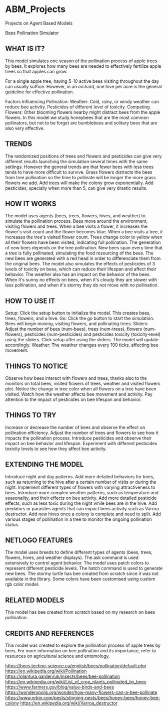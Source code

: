 # ABM_Projects
Projects on Agent Based Models

Bees Pollination Simulator
## WHAT IS IT?

This model simulates one season of the pollination process of apple trees by bees. It explores how many bees are needed to effectively fertilize apple trees so that apples can grow. 


For a single apple tree, having 5-10 active bees visiting throughout the day can usually suffice. However, in an orchard, one hive per acre is the general guideline for effective pollination.


Factors Influencing Pollination:
Weather: Cold, rainy, or windy weather can reduce bee activity.
Pesticides of different level of toxicity.
Competing Flowers: Other blooming flowers nearby might distract bees from the apple flowers.
In this model we study honeybees that are the most common pollinators, but not to be forget are bumblebees and solitary bees that are also very effective.


## TRENDS
The randomized positions of trees and flowers and pesticides can give very different results launching the simulation several times with the same settings.
However the general trends are that fewer bees with less trees tends to have more difficult to survive.
Grass flowers distracts the bees from tree pollination so the time to pollinate will be longer the more grass flowers we add.
Add trees will make the colony grow exponentially.
Add pesticides, specially when more than 5, can give very drastic results.


## HOW IT WORKS

The model uses agents (bees, trees, flowers, hives, and weather) to simulate the pollination process. 
Bees move around the environment, visiting flowers and trees. 
When a bee visits a flower, it increases the flower's visit count and the flower becomes blue.
When a bee visits a tree, it increases the tree's visited flower count. Trees change color to yellow when all their flowers have been visited, indicating full pollination.
The generation of new bees depends on the tree pollination. 
New bees span every time that a tree is fully pollinated, simulating the food resourcing of the bees. The new bees are generated with a red head in order to differenciate them from the original bees.
The model also simulates the effects of pesticides of 3 levels of toxicity on bees, which can reduce their lifespan and affect their behavior.
The weather also has an impact on the behavior of the bees. When it's sunny no effects on bees, when it's cloudy they are slower with less pollination, and when it's stormy they do not move with no pollination.


## HOW TO USE IT

Setup: Click the setup button to initialize the model. This creates bees, trees, flowers, and a hive.
Go: Click the go button to start the simulation. Bees will begin moving, visiting flowers, and pollinating trees.
Sliders: Adjust the number of bees (num-bees), trees (num-trees), flowers (num-flowers), pesticides (num-pesticides) and pesticides toxicity (toxicity-level) using the sliders. Click setup after using the sliders. The model will update accordingly.
Weather: The weather changes every 100 ticks, affecting bee movement.


## THINGS TO NOTICE

Observe how bees interact with flowers and trees, thanks also to the monitors on total bees, visited flowers of trees, weather and visited flowers plot.
Notice the change in tree color when all flowers on a tree have been visited.
Watch how the weather affects bee movement and activity.
Pay attention to the impact of pesticides on bee lifespan and behavior.



## THINGS TO TRY

Increase or decrease the number of bees and observe the effect on pollination efficiency.
Adjust the number of trees and flowers to see how it impacts the pollination process.
Introduce pesticides and observe their impact on bee behavior and lifespan.
Experiment with different pesticides toxicity levels to see how they affect bee activity.


## EXTENDING THE MODEL

Introduce night and day patterns.
Add more detailed behaviors for bees, such as returning to the hive after a certain number of visits or during the night.
Implement different types of flowers with varying attractiveness to bees.
Introduce more complex weather patterns, such as temperature and seasonality, and their effects on bee activity.
Add more detailed pesticide effects, such as less toxic during the night while bees are in the hive.
Add predators or parasites agents that can impact bees activity such as Varroa destructor.
Add new hives once a colony is complete and need to split.
Add various stages of pollination in a tree to monitor the ongoing pollination status.


## NETLOGO FEATURES

The model uses breeds to define different types of agents (bees, trees, flowers, hives, and weather displays).
The ask command is used extensively to control agent behavior.
The model uses patch colors to represent different pesticide levels.
The hatch command is used to generate new bees.
The stormy turtle has bee created from scratch since it was not available in the library.
Some colors have been customised using custom rgb color model.


## RELATED MODELS

This model has bee created from scratch based on my research on bees pollination.


## CREDITS AND REFERENCES

This model was created to explore the pollination process of apple trees by bees. For more information on bee pollination and its importance, refer to resources on agricultural science and entomology.

https://bees.techno-science.ca/english/bees/pollination/default.php
https://en.wikipedia.org/wiki/Pollination
https://plantura.garden/uk/insects/bees/bee-pollination
https://en.wikipedia.org/wiki/List_of_crop_plants_pollinated_by_bees
https://www.farmers.gov/blog/value-birds-and-bees
https://wonderopolis.org/wonder/how-many-flowers-can-a-bee-pollinate
https://www.orkin.com/pests/stinging-pests/bees/honey-bees/honey-bee-colony
https://en.wikipedia.org/wiki/Varroa_destructor
